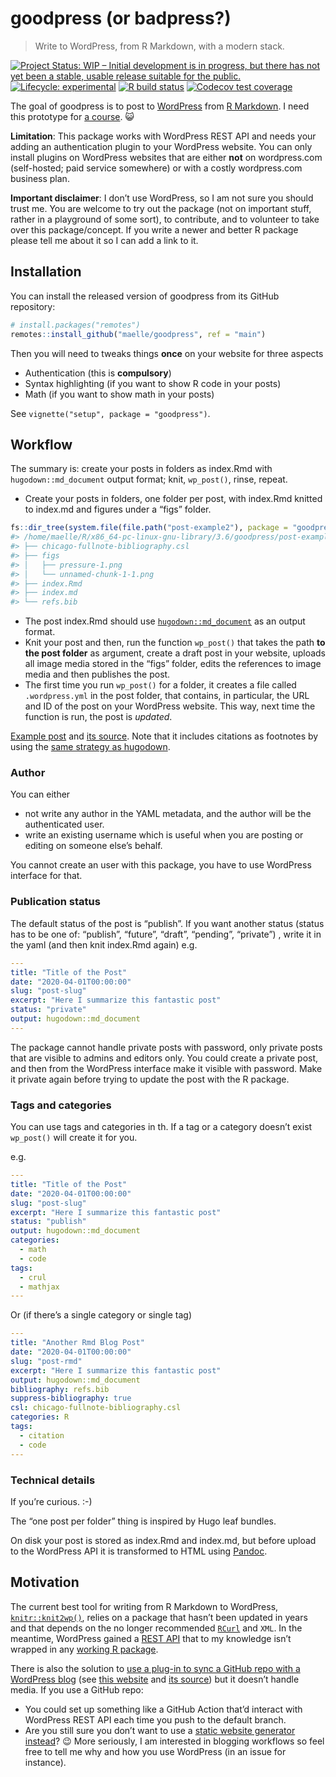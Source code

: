 
<!-- README.md is generated from README.Rmd. Please edit that file -->

# goodpress (or badpress?)

> Write to WordPress, from R Markdown, with a modern stack.

<!-- badges: start -->

[![Project Status: WIP – Initial development is in progress, but there
has not yet been a stable, usable release suitable for the
public.](https://www.repostatus.org/badges/latest/wip.svg)](https://www.repostatus.org/#wip)
[![Lifecycle:
experimental](https://img.shields.io/badge/lifecycle-experimental-orange.svg)](https://www.tidyverse.org/lifecycle/#experimental)
[![R build
status](https://github.com/maelle/goodpress/workflows/R-CMD-check/badge.svg)](https://github.com/maelle/goodpress/actions?query=workflow%3AR-CMD-check)
[![Codecov test
coverage](https://codecov.io/gh/maelle/goodpress/branch/main/graph/badge.svg)](https://codecov.io/gh/maelle/goodpress?branch=main)
<!-- badges: end -->

The goal of goodpress is to post to [WordPress](https://wordpress.org/)
from [R Markdown](https://rmarkdown.rstudio.com/). I need this prototype
for [a course](https://scientific-rmd-blogging.netlify.app/). 😺

**Limitation**: This package works with WordPress REST API and needs
your adding an authentication plugin to your WordPress website. You can
only install plugins on WordPress websites that are either **not** on
wordpress.com (self-hosted; paid service somewhere) or with a costly
wordpress.com business plan.

**Important disclaimer**: I don’t use WordPress, so I am not sure you
should trust me. You are welcome to try out the package (not on
important stuff, rather in a playground of some sort), to contribute,
and to volunteer to take over this package/concept. If you write a newer
and better R package please tell me about it so I can add a link to it.

## Installation

You can install the released version of goodpress from its GitHub
repository:

``` r
# install.packages("remotes")
remotes::install_github("maelle/goodpress", ref = "main")
```

Then you will need to tweaks things **once** on your website for three
aspects

  - Authentication (this is **compulsory**)
  - Syntax highlighting (if you want to show R code in your posts)
  - Math (if you want to show math in your posts)

See `vignette("setup", package = "goodpress")`.

## Workflow

The summary is: create your posts in folders as index.Rmd with
`hugodown::md_document` output format; knit, `wp_post()`, rinse, repeat.

  - Create your posts in folders, one folder per post, with index.Rmd
    knitted to index.md and figures under a “figs” folder.

<!-- end list -->

``` r
fs::dir_tree(system.file(file.path("post-example2"), package = "goodpress"))
#> /home/maelle/R/x86_64-pc-linux-gnu-library/3.6/goodpress/post-example2
#> ├── chicago-fullnote-bibliography.csl
#> ├── figs
#> │   ├── pressure-1.png
#> │   └── unnamed-chunk-1-1.png
#> ├── index.Rmd
#> ├── index.md
#> └── refs.bib
```

  - The post index.Rmd should use
    [`hugodown::md_document`](https://hugodown.r-lib.org/reference/md_document.html)
    as an output format.
  - Knit your post and then, run the function `wp_post()` that takes the
    path **to the post folder** as argument, create a draft post in your
    website, uploads all image media stored in the “figs” folder, edits
    the references to image media and then publishes the post.
  - The first time you run `wp_post()` for a folder, it creates a file
    called `.wordpress.yml` in the post folder, that contains, in
    particular, the URL and ID of the post on your WordPress website.
    This way, next time the function is run, the post is *updated*.

[Example post](https://rmd-wordpress.eu/post-rmd/) and [its
source](https://github.com/maelle/goodpress/tree/main/inst/post-example2).
Note that it includes citations as footnotes by using the [same strategy
as hugodown](https://github.com/r-lib/hugodown#citations).

### Author

You can either

  - not write any author in the YAML metadata, and the author will be
    the authenticated user.
  - write an existing username which is useful when you are posting or
    editing on someone else’s behalf.

You cannot create an user with this package, you have to use WordPress
interface for that.

### Publication status

The default status of the post is “publish”. If you want another status
(status has to be one of: “publish”, “future”, “draft”, “pending”,
“private”) , write it in the yaml (and then knit index.Rmd again) e.g.

``` yaml
---
title: "Title of the Post"
date: "2020-04-01T00:00:00"
slug: "post-slug"
excerpt: "Here I summarize this fantastic post"
status: "private"
output: hugodown::md_document
---
```

The package cannot handle private posts with password, only private
posts that are visible to admins and editors only. You could create a
private post, and then from the WordPress interface make it visible with
password. Make it private again before trying to update the post with
the R package.

### Tags and categories

You can use tags and categories in th. If a tag or a category doesn’t
exist `wp_post()` will create it for you.

e.g.

``` yaml
---
title: "Title of the Post"
date: "2020-04-01T00:00:00"
slug: "post-slug"
excerpt: "Here I summarize this fantastic post"
status: "publish"
output: hugodown::md_document
categories:
  - math
  - code
tags:
  - crul
  - mathjax
---
```

Or (if there’s a single category or single tag)

``` yaml
---
title: "Another Rmd Blog Post"
date: "2020-04-01T00:00:00"
slug: "post-rmd"
excerpt: "Here I summarize this fantastic post"
output: hugodown::md_document
bibliography: refs.bib
suppress-bibliography: true
csl: chicago-fullnote-bibliography.csl
categories: R
tags:
  - citation
  - code
---
```

### Technical details

If you’re curious. :-)

The “one post per folder” thing is inspired by Hugo leaf bundles.

On disk your post is stored as index.Rmd and index.md, but before upload
to the WordPress API it is transformed to HTML using
[Pandoc](https://pandoc.org/).

## Motivation

The current best tool for writing from R Markdown to WordPress,
[`knitr::knit2wp()`](https://tobiasdienlin.com/2019/03/08/how-to-publish-a-blog-post-on-wordpress-using-rmarkdown/),
relies on a package that hasn’t been updated in years and that depends
on the no longer recommended
[`RCurl`](https://frie.codes/curl-vs-rcurl/) and `XML`. In the meantime,
WordPress gained a [REST API](https://developer.wordpress.org/rest-api/)
that to my knowledge isn’t wrapped in any [working R
package](https://github.com/jaredlander/wordpressr).

There is also the solution to [use a plug-in to sync a GitHub repo with
a WordPress blog](https://github.com/mAAdhaTTah/wordpress-github-sync/)
(see [this website](https://abcdr.thinkr.fr/soumettre-un-article/) and
[its source](https://github.com/ThinkR-open/abcdR)) but it doesn’t
handle media. If you use a GitHub repo:

  - You could set up something like a GitHub Action that’d interact with
    WordPress REST API each time you push to the default branch.
  - Are you still sure you don’t want to use a [static website generator
    instead](https://gohugo.io/tools/migrations/)? :wink: More
    seriously, I am interested in blogging workflows so feel free to
    tell me why and how you use WordPress (in an issue for instance).
